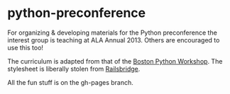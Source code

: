 python-preconference
====================

For organizing &amp; developing materials for the Python preconference the interest group is teaching at ALA Annual 2013.  Others are encouraged to use this too!

The curriculum is adapted from that of the [Boston Python Workshop](https://openhatch.org/wiki/Boston_Python_Workshop_7).  The stylesheet is liberally stolen from [Railsbridge](http://installfest.railsbridge.org/curriculum/).

All the fun stuff is on the gh-pages branch.
